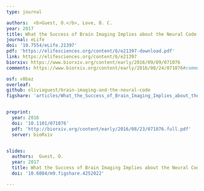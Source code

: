 ```yaml
---
type: journal

authors:  <b>Guest, O.</b>, Love, B. C.
year: 2017
title: What the Success of Brain Imaging Implies about the Neural Code
journal: eLife
doi: '10.7554/eLife.21397'
pdf: 'https://elifesciences.org/content/6/e21397-download.pdf'
link: https://elifesciences.org/content/6/e21397
biorxiv: https://www.biorxiv.org/content/early/2016/09/09/071076
comments: https://www.biorxiv.org/content/early/2016/08/24/071076#comment-2858281853

osf: v8baz
overleaf:
github: oliviaguest/brain-imaging-and-the-neural-code
figshare: 'articles/What_the_Success_of_Brain_Imaging_Implies_about_the_Neural_Code/4252022'


preprint:
  year: 2016
  doi: '10.1101/071076'
  pdf: 'http://biorxiv.org/content/early/2016/08/23/071076.full.pdf'
  server: bioRxiv


slides:
  authors:  Guest, O.
  year: 2017
  title: What the Success of Brain Imaging Implies about the Neural Code
  doi: '10.6084/m9.figshare.4252022'

---
```

